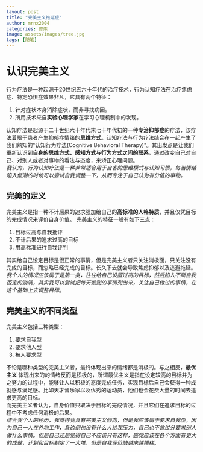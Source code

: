 ```yaml
---
layout: post
title: "完美主义拖延症"
author: mrnx2004
categories: 修炼
image: assets/images/tree.jpg
tags: [随笔]
---
```


# 认识完美主义
行为疗法是一种起源于20世纪五六十年代的治疗技术，行为认知疗法在治疗焦虑症、特定恐惧症效果非凡，它具有两个特征：
1. 针对症状本身消除症状，而非寻找病因。
2. 所用技术来自**实验心理学家**在学习心理机制中的发现。

认知疗法是起源于二十世纪六十年代末七十年代初的一种**专治抑郁症**的疗法，该疗法着眼于患者产生抑郁症情绪的**思维方式**。认知疗法与行为疗法结合在一起产生了我们熟知的"认知行为疗法(Cognitive Behavioral Therapy)"。其出发点是让我们重新认识到**自身的思维方式、感知方式与行为方式之间的联系**，通过改变自己对自己、对别人或者对事物的看法与态度，来矫正心理问题。  
*我认为，行为认知疗法是一种非常适合用于自省的思维模式与认知习惯，每当情绪陷入低潮的时候可以尝试自我调整一下，从而专注于自己认为有价值的事物。*

## 完美的定义
完美主义是指一种不计后果的追求强加给自己的**高标准的人格特质**，并且仅凭目标的完成情况来评价自身价值。
完美主义的特征一般有如下三点：
1. 目标过高与自我批评
2. 不计后果的追求过高的目标
3. 用高标准进行自我评判

其实给自己设定目标是很正常的事情，但是完美主义者只关注消极面，只关注没有完成的目标，而忽略已经完成的目标。长久下去就会导致焦虑抑郁以及逃避拖延。  
*我个人的情况应该属于是第一类，往往给自己设置过高的目标，然后陷入不断自我否定的漩涡，其实我可以尝试把每天做到的事情列出来，关注自己做过的事情，在这个基础上去调整目标*。

## 完美主义的不同类型
完美主义包括三种类型：
1. 要求自我型
2. 要求他人型
3. 被人要求型

不论是哪种类型的完美主义者，最终体现出来的情绪都是消极的。与之相反，**最优主义** 体现出来的的情绪反而是积极的，所谓最优主义是指在设定较高的目标并为之努力的过程中，能够让人以积极的态度完成任务，实现目标后自己会获得一种成就感与满足感。比如天才音乐家以及优秀的运动员，他们也会花费大量的时间去追求更高的目标。  
而完美主义者认为，自身价值只取决于目标的完成情况，并且它们在追求目标的过程中不考虑任何消极的后果。  
*结合我个人的经历，我觉得我具有完美主义倾向，但是我应该属于要求自我型，因为自己一人在外地工作，身边倒也没有什么人给我压力，自己也不曾过分要求别人做什么事情。但是自己还是觉得自己不应该只有这样，感觉应该在各个方面有更大的成就，计划和目标制定了一大堆，但是自我评价缺越来越糟糕*。
